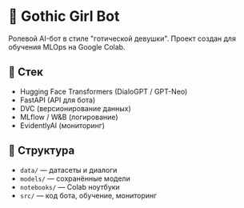 # 🖤 Gothic Girl Bot

Ролевой AI-бот в стиле "готической девушки".
Проект создан для обучения MLOps на Google Colab.

## 🚀 Стек
- Hugging Face Transformers (DialoGPT / GPT-Neo)
- FastAPI (API для бота)
- DVC (версионирование данных)
- MLflow / W&B (логирование)
- EvidentlyAI (мониторинг)

## 📂 Структура
- `data/` — датасеты и диалоги
- `models/` — сохранённые модели
- `notebooks/` — Colab ноутбуки
- `src/` — код бота, обучение, мониторинг

